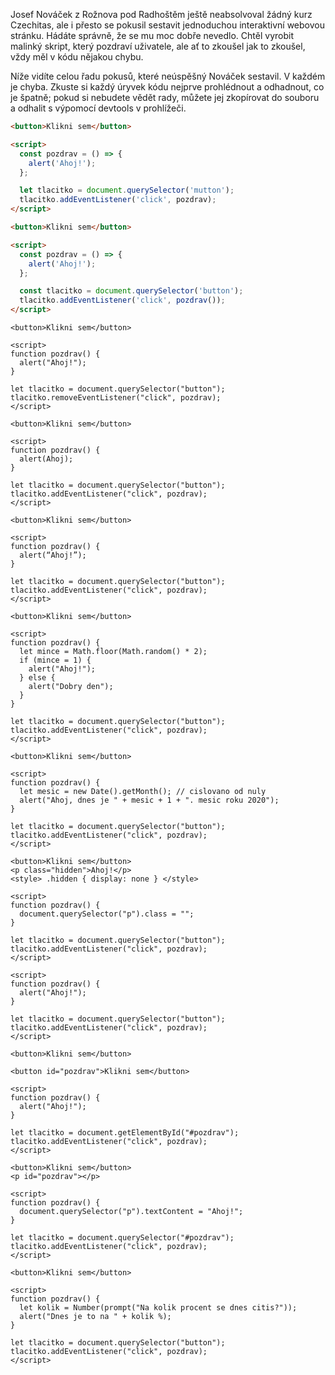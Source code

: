 Josef Nováček z Rožnova pod Radhoštěm ještě neabsolvoval žádný kurz Czechitas, ale i přesto se pokusil sestavit jednoduchou interaktivní webovou stránku. Hádáte správně, že se mu moc dobře nevedlo. Chtěl vyrobit malinký skript, který pozdraví uživatele, ale ať to zkoušel jak to zkoušel, vždy měl v kódu nějakou chybu.

Níže vidíte celou řadu pokusů, které neúspěšný Nováček sestavil. V každém je chyba. Zkuste si každý úryvek kódu nejprve prohlédnout a odhadnout, co je špatně; pokud si nebudete vědět rady, můžete jej zkopírovat do souboru a odhalit s výpomocí devtools v prohlížeči.

```html
<button>Klikni sem</button>

<script>
  const pozdrav = () => {
    alert('Ahoj!');
  };

  let tlacitko = document.querySelector('mutton');
  tlacitko.addEventListener('click', pozdrav);
</script>
```

```html
<button>Klikni sem</button>

<script>
  const pozdrav = () => {
    alert('Ahoj!');
  };

  const tlacitko = document.querySelector('button');
  tlacitko.addEventListener('click', pozdrav());
</script>
```

```
<button>Klikni sem</button>

<script>
function pozdrav() {
  alert("Ahoj!");
}

let tlacitko = document.querySelector("button");
tlacitko.removeEventListener("click", pozdrav);
</script>
```

```
<button>Klikni sem</button>

<script>
function pozdrav() {
  alert(Ahoj);
}

let tlacitko = document.querySelector("button");
tlacitko.addEventListener("click", pozdrav);
</script>
```

```
<button>Klikni sem</button>

<script>
function pozdrav() {
  alert(“Ahoj!”);
}

let tlacitko = document.querySelector("button");
tlacitko.addEventListener("click", pozdrav);
</script>
```

```
<button>Klikni sem</button>

<script>
function pozdrav() {
  let mince = Math.floor(Math.random() * 2);
  if (mince = 1) {
    alert("Ahoj!");
  } else {
    alert("Dobry den");
  }
}

let tlacitko = document.querySelector("button");
tlacitko.addEventListener("click", pozdrav);
</script>
```

```
<button>Klikni sem</button>

<script>
function pozdrav() {
  let mesic = new Date().getMonth(); // cislovano od nuly
  alert("Ahoj, dnes je " + mesic + 1 + ". mesic roku 2020");
}

let tlacitko = document.querySelector("button");
tlacitko.addEventListener("click", pozdrav);
</script>
```

```
<button>Klikni sem</button>
<p class="hidden">Ahoj!</p>
<style> .hidden { display: none } </style>

<script>
function pozdrav() {
  document.querySelector("p").class = "";
}

let tlacitko = document.querySelector("button");
tlacitko.addEventListener("click", pozdrav);
</script>
```

```
<script>
function pozdrav() {
  alert("Ahoj!");
}

let tlacitko = document.querySelector("button");
tlacitko.addEventListener("click", pozdrav);
</script>

<button>Klikni sem</button>
```

```
<button id="pozdrav">Klikni sem</button>

<script>
function pozdrav() {
  alert("Ahoj!");
}

let tlacitko = document.getElementById("#pozdrav");
tlacitko.addEventListener("click", pozdrav);
</script>
```

```
<button>Klikni sem</button>
<p id="pozdrav"></p>

<script>
function pozdrav() {
  document.querySelector("p").textContent = "Ahoj!";
}

let tlacitko = document.querySelector("#pozdrav");
tlacitko.addEventListener("click", pozdrav);
</script>
```

```
<button>Klikni sem</button>

<script>
function pozdrav() {
  let kolik = Number(prompt("Na kolik procent se dnes citis?"));
  alert("Dnes je to na " + kolik %);
}

let tlacitko = document.querySelector("button");
tlacitko.addEventListener("click", pozdrav);
</script>
```
